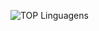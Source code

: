 ![TOP Linguagens](https://github-readme-stats.vercel.app/api/top-langs/?username=RodrigoZonzin&layout=compact&theme=dracula&hide="JupyterNotebook")
